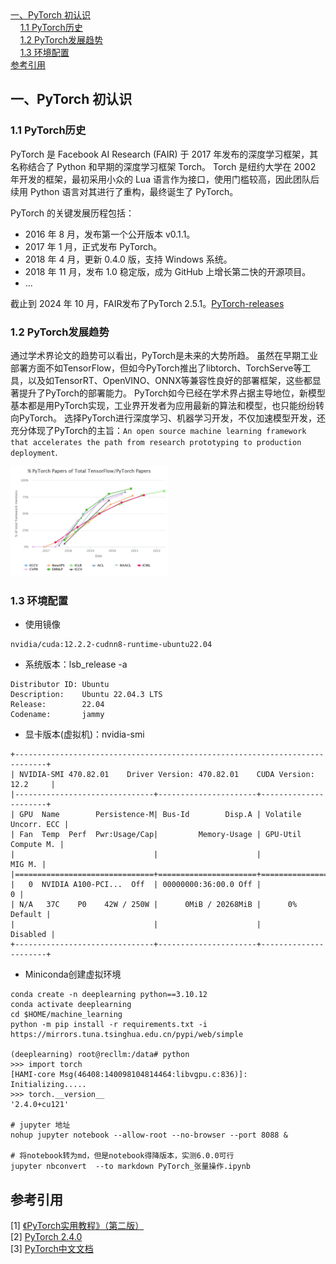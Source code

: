 <nav>
<a href="#一pytorch-初认识">一、PyTorch 初认识</a><br/>
&nbsp;&nbsp;&nbsp;&nbsp;<a href="#11-pytorch历史">1.1 PyTorch历史</a><br/>
&nbsp;&nbsp;&nbsp;&nbsp;<a href="#12-pytorch发展趋势">1.2 PyTorch发展趋势</a><br/>
&nbsp;&nbsp;&nbsp;&nbsp;<a href="#13-环境配置">1.3 环境配置</a><br/>
<a href="#参考引用">参考引用</a><br/>
</nav>

## 一、PyTorch 初认识

### 1.1 PyTorch历史
PyTorch 是 Facebook AI Research (FAIR) 于 2017 年发布的深度学习框架，其名称结合了 Python 和早期的深度学习框架 Torch。
Torch 是纽约大学在 2002 年开发的框架，最初采用小众的 Lua 语言作为接口，使用门槛较高，因此团队后续用 Python 语言对其进行了重构，最终诞生了 PyTorch。

PyTorch 的关键发展历程包括：
+ 2016 年 8 月，发布第一个公开版本 v0.1.1。
+ 2017 年 1 月，正式发布 PyTorch。
+ 2018 年 4 月，更新 0.4.0 版，支持 Windows 系统。
+ 2018 年 11 月，发布 1.0 稳定版，成为 GitHub 上增长第二快的开源项目。
+ ...

截止到 2024 年 10 月，FAIR发布了PyTorch 2.5.1。[PyTorch-releases](https://github.com/pytorch/pytorch/releases)


### 1.2 PyTorch发展趋势

通过学术界论文的趋势可以看出，PyTorch是未来的大势所趋。
虽然在早期工业部署方面不如TensorFlow，但如今PyTorch推出了libtorch、TorchServe等工具，以及如TensorRT、OpenVINO、ONNX等兼容性良好的部署框架，这些都显著提升了PyTorch的部署能力。
PyTorch如今已经在学术界占据主导地位，新模型基本都是用PyTorch实现，工业界开发者为应用最新的算法和模型，也只能纷纷转向PyTorch。
选择PyTorch进行深度学习、机器学习开发，不仅加速模型开发，还充分体现了PyTorch的主旨：`An open source machine learning framework that accelerates the path from research prototyping to production deployment`.<br>

<img src="images/PyTorch发展趋势.png" width="50%" height="30%" alt=""><br>


### 1.3 环境配置

+ 使用镜像
```shell
nvidia/cuda:12.2.2-cudnn8-runtime-ubuntu22.04
```

+ 系统版本：lsb_release -a
```
Distributor ID: Ubuntu
Description:    Ubuntu 22.04.3 LTS
Release:        22.04
Codename:       jammy
```

+ 显卡版本(虚拟机)：nvidia-smi
```
+-----------------------------------------------------------------------------+
| NVIDIA-SMI 470.82.01    Driver Version: 470.82.01    CUDA Version: 12.2     |
|-------------------------------+----------------------+----------------------+
| GPU  Name        Persistence-M| Bus-Id        Disp.A | Volatile Uncorr. ECC |
| Fan  Temp  Perf  Pwr:Usage/Cap|         Memory-Usage | GPU-Util  Compute M. |
|                               |                      |               MIG M. |
|===============================+======================+======================|
|   0  NVIDIA A100-PCI...  Off  | 00000000:36:00.0 Off |                    0 |
| N/A   37C    P0    42W / 250W |      0MiB / 20268MiB |      0%      Default |
|                               |                      |             Disabled |
+-------------------------------+----------------------+----------------------+
```

+ Miniconda创建虚拟环境
```
conda create -n deeplearning python==3.10.12
conda activate deeplearning
cd $HOME/machine_learning
python -m pip install -r requirements.txt -i https://mirrors.tuna.tsinghua.edu.cn/pypi/web/simple

(deeplearning) root@recllm:/data# python
>>> import torch
[HAMI-core Msg(46408:140098104814464:libvgpu.c:836)]: Initializing.....
>>> torch.__version__
'2.4.0+cu121'

# jupyter 地址
nohup jupyter notebook --allow-root --no-browser --port 8088 &

# 将notebook转为md，但是notebook得降版本，实测6.0.0可行
jupyter nbconvert  --to markdown PyTorch_张量操作.ipynb
```

## 参考引用

[1] [《PyTorch实用教程》（第二版）](https://github.com/TingsongYu/PyTorch-Tutorial-2nd/releases/tag/v1.0.0)<br>
[2] [PyTorch 2.4.0](https://pytorch.org/get-started/previous-versions/#v240)<br>
[3] [PyTorch中文文档](https://www.bookstack.cn/read/PyTorch-cn/README.md)<br>
